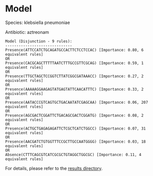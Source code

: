 
# Model

Species: klebsiella pneumoniae

Antibiotic: aztreonam

```
Model (Disjunction - 9 rules):
------------------------------
Presence(ATTCCATCTGCAGATGCCACTTCTCCTCCAC) [Importance: 0.80, 6 equivalent rules]
OR
Presence(CACGCAGCTTTTTAATCTTTGCCGTTCGCAG) [Importance: 0.59, 1 equivalent rules]
OR
Presence(TTGCTAGCTCCGGTCTTATCGGCGATAAACC) [Importance: 0.27, 2 equivalent rules]
OR
Presence(AAAAAGGAAGAGTATGAGTATTCAACATTTC) [Importance: 0.33, 2 equivalent rules]
OR
Presence(AATACCCGTCAGTGCTGACAATATCGAGCAA) [Importance: 0.06, 207 equivalent rules]
OR
Presence(AGCGACTCGGATTCTGACAGCGACTCGGATG) [Importance: 0.08, 2 equivalent rules]
OR
Presence(ACTGCTGAGAGAGATTCTCGCTCATCTGGCC) [Importance: 0.07, 31 equivalent rules]
OR
Presence(AACGATCTGTGGTTTCCGCTTGCCAATGGGG) [Importance: 0.03, 18 equivalent rules]
OR
Absence(CTTTCAGCGTCATCGCGCTGTAGGCTGGCGC) [Importance: 0.11, 4 equivalent rules]

```

For details, please refer to the [results directory](../../../../../results/scm_b/klebsiella%20pneumoniae/aztreonam/repeat_6/).

